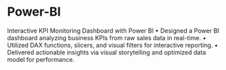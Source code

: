 # Power-BI
Interactive KPI Monitoring Dashboard with Power BI • Designed a Power BI dashboard analyzing business KPIs from raw sales data in real-time. • Utilized DAX functions, slicers, and visual filters for interactive reporting. • Delivered actionable insights via visual storytelling and optimized data model for performance.
